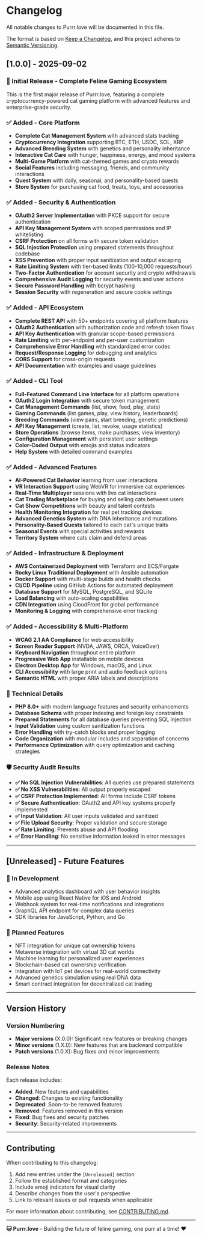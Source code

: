 # Changelog

All notable changes to Purrr.love will be documented in this file.

The format is based on [Keep a Changelog](https://keepachangelog.com/en/1.0.0/),
and this project adheres to [Semantic Versioning](https://semver.org/spec/v2.0.0.html).

## [1.0.0] - 2025-09-02

### 🎉 Initial Release - Complete Feline Gaming Ecosystem

This is the first major release of Purrr.love, featuring a complete cryptocurrency-powered cat gaming platform with advanced features and enterprise-grade security.

### ✅ Added - Core Platform
- **Complete Cat Management System** with advanced stats tracking
- **Cryptocurrency Integration** supporting BTC, ETH, USDC, SOL, XRP
- **Advanced Breeding System** with genetics and personality inheritance
- **Interactive Cat Care** with hunger, happiness, energy, and mood systems
- **Multi-Game Platform** with cat-themed games and crypto rewards
- **Social Features** including messaging, friends, and community interactions
- **Quest System** with daily, seasonal, and personality-based quests
- **Store System** for purchasing cat food, treats, toys, and accessories

### ✅ Added - Security & Authentication
- **OAuth2 Server Implementation** with PKCE support for secure authentication
- **API Key Management System** with scoped permissions and IP whitelisting
- **CSRF Protection** on all forms with secure token validation
- **SQL Injection Protection** using prepared statements throughout codebase
- **XSS Prevention** with proper input sanitization and output escaping
- **Rate Limiting System** with tier-based limits (100-10,000 requests/hour)
- **Two-Factor Authentication** for account security and crypto withdrawals
- **Comprehensive Audit Logging** for security events and user actions
- **Secure Password Handling** with bcrypt hashing
- **Session Security** with regeneration and secure cookie settings

### ✅ Added - API Ecosystem
- **Complete REST API** with 50+ endpoints covering all platform features
- **OAuth2 Authentication** with authorization code and refresh token flows
- **API Key Authentication** with granular scope-based permissions
- **Rate Limiting** with per-endpoint and per-user customization
- **Comprehensive Error Handling** with standardized error codes
- **Request/Response Logging** for debugging and analytics
- **CORS Support** for cross-origin requests
- **API Documentation** with examples and usage guidelines

### ✅ Added - CLI Tool
- **Full-Featured Command Line Interface** for all platform operations
- **OAuth2 Login Integration** with secure token management
- **Cat Management Commands** (list, show, feed, play, stats)
- **Gaming Commands** (list games, play, view history, leaderboards)
- **Breeding Commands** (view pairs, start breeding, genetic predictions)
- **API Key Management** (create, list, revoke, usage statistics)
- **Store Operations** (browse items, make purchases, view inventory)
- **Configuration Management** with persistent user settings
- **Color-Coded Output** with emojis and status indicators
- **Help System** with detailed command examples

### ✅ Added - Advanced Features
- **AI-Powered Cat Behavior** learning from user interactions
- **VR Interaction Support** using WebVR for immersive cat experiences
- **Real-Time Multiplayer** sessions with live cat interactions
- **Cat Trading Marketplace** for buying and selling cats between users
- **Cat Show Competitions** with beauty and talent contests
- **Health Monitoring Integration** for real pet tracking devices
- **Advanced Genetics System** with DNA inheritance and mutations
- **Personality-Based Quests** tailored to each cat's unique traits
- **Seasonal Events** with special activities and rewards
- **Territory System** where cats claim and defend areas

### ✅ Added - Infrastructure & Deployment
- **AWS Containerized Deployment** with Terraform and ECS/Fargate
- **Rocky Linux Traditional Deployment** with Ansible automation
- **Docker Support** with multi-stage builds and health checks
- **CI/CD Pipeline** using GitHub Actions for automated deployment
- **Database Support** for MySQL, PostgreSQL, and SQLite
- **Load Balancing** with auto-scaling capabilities
- **CDN Integration** using CloudFront for global performance
- **Monitoring & Logging** with comprehensive error tracking

### ✅ Added - Accessibility & Multi-Platform
- **WCAG 2.1 AA Compliance** for web accessibility
- **Screen Reader Support** (NVDA, JAWS, ORCA, VoiceOver)
- **Keyboard Navigation** throughout entire platform
- **Progressive Web App** installable on mobile devices
- **Electron Desktop App** for Windows, macOS, and Linux
- **CLI Accessibility** with large print and audio feedback options
- **Semantic HTML** with proper ARIA labels and descriptions

### 🔧 Technical Details
- **PHP 8.0+** with modern language features and security enhancements
- **Database Schema** with proper indexing and foreign key constraints
- **Prepared Statements** for all database queries preventing SQL injection
- **Input Validation** using custom sanitization functions
- **Error Handling** with try-catch blocks and proper logging
- **Code Organization** with modular includes and separation of concerns
- **Performance Optimization** with query optimization and caching strategies

### 🛡️ Security Audit Results
- **✅ No SQL Injection Vulnerabilities**: All queries use prepared statements
- **✅ No XSS Vulnerabilities**: All output properly escaped
- **✅ CSRF Protection Implemented**: All forms include CSRF tokens
- **✅ Secure Authentication**: OAuth2 and API key systems properly implemented
- **✅ Input Validation**: All user inputs validated and sanitized
- **✅ File Upload Security**: Proper validation and secure storage
- **✅ Rate Limiting**: Prevents abuse and API flooding
- **✅ Error Handling**: No sensitive information leaked in error messages

---

## [Unreleased] - Future Features

### 🚧 In Development
- Advanced analytics dashboard with user behavior insights
- Mobile app using React Native for iOS and Android
- Webhook system for real-time notifications and integrations
- GraphQL API endpoint for complex data queries
- SDK libraries for JavaScript, Python, and Go

### 🔮 Planned Features
- NFT integration for unique cat ownership tokens
- Metaverse integration with virtual 3D cat worlds
- Machine learning for personalized user experiences
- Blockchain-based cat ownership verification
- Integration with IoT pet devices for real-world connectivity
- Advanced genetics simulation using real DNA data
- Smart contract integration for decentralized cat trading

---

## Version History

### Version Numbering
- **Major versions** (X.0.0): Significant new features or breaking changes
- **Minor versions** (1.X.0): New features that are backward compatible
- **Patch versions** (1.0.X): Bug fixes and minor improvements

### Release Notes
Each release includes:
- **Added**: New features and capabilities
- **Changed**: Changes to existing functionality
- **Deprecated**: Soon-to-be removed features
- **Removed**: Features removed in this version
- **Fixed**: Bug fixes and security patches
- **Security**: Security-related improvements

---

## Contributing

When contributing to this changelog:
1. Add new entries under the `[Unreleased]` section
2. Follow the established format and categories
3. Include emoji indicators for visual clarity
4. Describe changes from the user's perspective
5. Link to relevant issues or pull requests when applicable

For more information about contributing, see [CONTRIBUTING.md](CONTRIBUTING.md).

---

**🐱 Purrr.love** - Building the future of feline gaming, one purr at a time! ❤️
